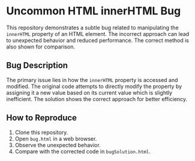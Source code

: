 # Uncommon HTML innerHTML Bug

This repository demonstrates a subtle bug related to manipulating the `innerHTML` property of an HTML element. The incorrect approach can lead to unexpected behavior and reduced performance.  The correct method is also shown for comparison.

## Bug Description
The primary issue lies in how the `innerHTML` property is accessed and modified.  The original code attempts to directly modify the property by assigning it a new value based on its current value which is slightly inefficient. The solution shows the correct approach for better efficiency.

## How to Reproduce
1. Clone this repository.
2. Open `bug.html` in a web browser.
3. Observe the unexpected behavior.
4. Compare with the corrected code in `bugSolution.html`.